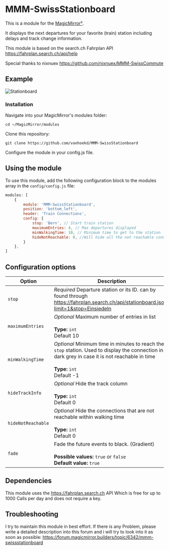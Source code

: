 # MMM-SwissStationboard

This is a module for the [MagicMirror²](https://github.com/MichMich/MagicMirror/).

It displays the next departures for your favorite (train) station including delays and track change information.

This module is based on the search.ch Fahrplan API <https://fahrplan.search.ch/api/help>

Special thanks to nixnuex <https://github.com/nixnuex/MMM-SwissCommute>

## Example

![Stationboard](https://github.com/vanhoekd/MMM-SwissStationboard/blob/master/Stationboard.PNG)

### Installation

Navigate into your MagicMirror's modules folder:

```shell
cd ~/MagicMirror/modules
```
Clone this repository:
```shell
git clone https://github.com/vanhoekd/MMM-SwissStationboard
```
Configure the module in your config.js file.


## Using the module

To use this module, add the following configuration block to the modules array in the `config/config.js` file:
```js
modules: [
	{
		module: 'MMM-SwissStationboard',
		position: 'bottom_left',
		header: 'Train Connections',
		config: {
			stop: 'Bern', // Start train station
			maximumEntries: 4, // Max departures displayed
			minWalkingTime: 10, // Minimum time to get to the station
			hideNotReachable: 0, //Will hide all the not reachable connections
		}
	},
]
```

## Configuration options

| Option           | Description
|----------------- |-----------
| `stop`        | *Required* Departure station or its ID. can by found through <https://fahrplan.search.ch/api/stationboard.json?limit=1&stop=Einsiedeln>
| `maximumEntries `        | *Optional* Maximum number of entries in list <br><br>**Type:** `int` <br>Default 10
| `minWalkingTime `        | *Optional* Minimum time in minutes to reach the `stop` station. Used to display the connection in dark grey in case it is not reachable in time<br><br>**Type:** `int` <br>Default -1
| `hideTrackInfo`        | *Optional* Hide the track column <br><br>**Type:** `int` <br>Default 0
| `hideNotReachable`        | *Optional* Hide the connections that are not reachable within walking time <br><br>**Type:** `int` <br>Default 0
| `fade`                       | Fade the future events to black. (Gradient) <br><br> **Possible values:** `true` or `false` <br> **Default value:** `true`


## Dependencies

This module uses the <https://fahrplan.search.ch> API Which is free for up to 1000 Calls per day and does not require a key.

## Troubleshooting

I try to maintain this module in best effort. If there is any Problem, please write a detailed description into this forum and i will try to look into it as soon as possible: <https://forum.magicmirror.builders/topic/6342/mmm-swissstationboard>
